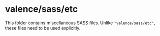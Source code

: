 # valence/sass/etc

This folder contains miscellaneous SASS files. Unlike `"valence/sass/etc"`, these files
need to be used explicitly.
